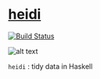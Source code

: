 # [heidi][]

[![Build Status](https://travis-ci.com/ocramz/heidi.png?branch=master)](https://travis-ci.com/ocramz/heidi?branch=master)


[heidi]: https://github.com/ocramz/heidi


![alt text](https://github.com/ocramz/heidi/raw/master/img/heidi.jpg "Heidi")

`heidi` : tidy data in Haskell